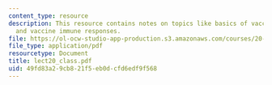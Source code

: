 ```yaml
---
content_type: resource
description: This resource contains notes on topics like basics of vaccine design
  and vaccine immune responses.
file: https://ol-ocw-studio-app-production.s3.amazonaws.com/courses/20-462j-molecular-principles-of-biomaterials-spring-2006/49fd83a29cb821f5eb0dcfd6edf9f568_lect20_class.pdf
file_type: application/pdf
resourcetype: Document
title: lect20_class.pdf
uid: 49fd83a2-9cb8-21f5-eb0d-cfd6edf9f568
---
```

